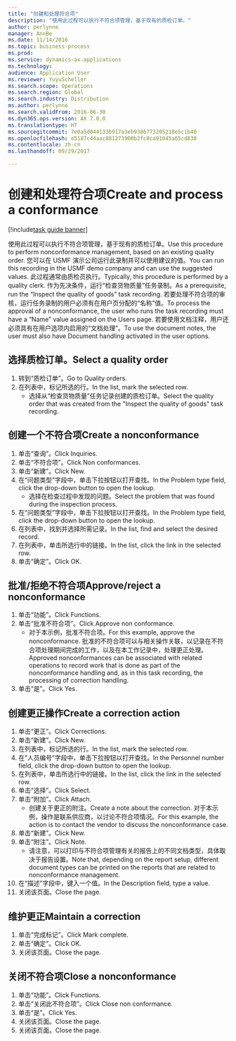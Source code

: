 ```yaml
---
title: "创建和处理符合项"
description: "使用此过程可以执行不符合项管理，基于现有的质检订单。"
author: perlynne
manager: AnnBe
ms.date: 11/14/2016
ms.topic: business-process
ms.prod: 
ms.service: dynamics-ax-applications
ms.technology: 
audience: Application User
ms.reviewer: YuyuScheller
ms.search.scope: Operations
ms.search.region: Global
ms.search.industry: Distribution
ms.author: perlynne
ms.search.validFrom: 2016-06-30
ms.dyn365.ops.version: AX 7.0.0
ms.translationtype: HT
ms.sourcegitcommit: 7e0a5d044133b917a3eb9386773205218e5c1b40
ms.openlocfilehash: e5187c44aac881273900b2fc0ca91045a65cd838
ms.contentlocale: zh-cn
ms.lasthandoff: 09/29/2017

---
```

# <a name="create-and-process-a-conformance"></a><span data-ttu-id="107fa-103">创建和处理符合项</span><span class="sxs-lookup"><span data-stu-id="107fa-103">Create and process a conformance</span></span>

[!include[task guide banner](../../includes/task-guide-banner.md)]

<span data-ttu-id="107fa-104">使用此过程可以执行不符合项管理，基于现有的质检订单。</span><span class="sxs-lookup"><span data-stu-id="107fa-104">Use this procedure to perform nonconformance management, based on an existing quality order.</span></span> <span data-ttu-id="107fa-105">您可以在 USMF 演示公司运行此录制并可以使用建议的值。</span><span class="sxs-lookup"><span data-stu-id="107fa-105">You can run this recording in the USMF demo company and can use the suggested values.</span></span> <span data-ttu-id="107fa-106">此过程通常由质检员执行。</span><span class="sxs-lookup"><span data-stu-id="107fa-106">Typically, this procedure is performed by a quality clerk.</span></span>  <span data-ttu-id="107fa-107">作为先决条件，运行“检查货物质量”任务录制。</span><span class="sxs-lookup"><span data-stu-id="107fa-107">As a prerequisite, run the “Inspect the quality of goods” task recording.</span></span> <span data-ttu-id="107fa-108">若要处理不符合项的审核，运行任务录制的用户必须有在用户页分配的“名称”值。</span><span class="sxs-lookup"><span data-stu-id="107fa-108">To process the approval of a nonconformance, the user who runs the task recording must have a “Name” value assigned on the Users page.</span></span> <span data-ttu-id="107fa-109">若要使用文档注释，用户还必须具有在用户选项内启用的“文档处理”。</span><span class="sxs-lookup"><span data-stu-id="107fa-109">To use the document notes, the user must also have Document handling activated in the user options.</span></span>


## <a name="select-a-quality-order"></a><span data-ttu-id="107fa-110">选择质检订单。</span><span class="sxs-lookup"><span data-stu-id="107fa-110">Select a quality order</span></span>
1. <span data-ttu-id="107fa-111">转到“质检订单”。</span><span class="sxs-lookup"><span data-stu-id="107fa-111">Go to Quality orders.</span></span>
2. <span data-ttu-id="107fa-112">在列表中，标记所选的行。</span><span class="sxs-lookup"><span data-stu-id="107fa-112">In the list, mark the selected row.</span></span>
    * <span data-ttu-id="107fa-113">选择从“检查货物质量”任务记录创建的质检订单。</span><span class="sxs-lookup"><span data-stu-id="107fa-113">Select the quality order that was created from the "Inspect the quality of goods" task recording.</span></span>  

## <a name="create-a-nonconformance"></a><span data-ttu-id="107fa-114">创建一个不符合项</span><span class="sxs-lookup"><span data-stu-id="107fa-114">Create a nonconformance</span></span>
1. <span data-ttu-id="107fa-115">单击“查询”。</span><span class="sxs-lookup"><span data-stu-id="107fa-115">Click Inquiries.</span></span>
2. <span data-ttu-id="107fa-116">单击“不符合项”。</span><span class="sxs-lookup"><span data-stu-id="107fa-116">Click Non conformances.</span></span>
3. <span data-ttu-id="107fa-117">单击“新建”。</span><span class="sxs-lookup"><span data-stu-id="107fa-117">Click New.</span></span>
4. <span data-ttu-id="107fa-118">在“问题类型”字段中，单击下拉按钮以打开查找。</span><span class="sxs-lookup"><span data-stu-id="107fa-118">In the Problem type field, click the drop-down button to open the lookup.</span></span>
    * <span data-ttu-id="107fa-119">选择在检查过程中发现的问题。</span><span class="sxs-lookup"><span data-stu-id="107fa-119">Select the problem that was found during the inspection process.</span></span>  
5. <span data-ttu-id="107fa-120">在“问题类型”字段中，单击下拉按钮以打开查找。</span><span class="sxs-lookup"><span data-stu-id="107fa-120">In the Problem type field, click the drop-down button to open the lookup.</span></span>
6. <span data-ttu-id="107fa-121">在列表中，找到并选择所需记录。</span><span class="sxs-lookup"><span data-stu-id="107fa-121">In the list, find and select the desired record.</span></span>
7. <span data-ttu-id="107fa-122">在列表中，单击所选行中的链接。</span><span class="sxs-lookup"><span data-stu-id="107fa-122">In the list, click the link in the selected row.</span></span>
8. <span data-ttu-id="107fa-123">单击“确定”。</span><span class="sxs-lookup"><span data-stu-id="107fa-123">Click OK.</span></span>

## <a name="approvereject-a-nonconformance"></a><span data-ttu-id="107fa-124">批准/拒绝不符合项</span><span class="sxs-lookup"><span data-stu-id="107fa-124">Approve/reject a nonconformance</span></span>
1. <span data-ttu-id="107fa-125">单击“功能”。</span><span class="sxs-lookup"><span data-stu-id="107fa-125">Click Functions.</span></span>
2. <span data-ttu-id="107fa-126">单击“批准不符合项”。</span><span class="sxs-lookup"><span data-stu-id="107fa-126">Click Approve non conformance.</span></span>
    * <span data-ttu-id="107fa-127">对于本示例，批准不符合项。</span><span class="sxs-lookup"><span data-stu-id="107fa-127">For this example, approve the nonconformance.</span></span> <span data-ttu-id="107fa-128">批准的不符合项可以与相关操作关联，以记录在不符合项处理期间完成的工作，以及在本工作记录中，处理更正处理。</span><span class="sxs-lookup"><span data-stu-id="107fa-128">Approved nonconformances can be associated with related operations to record work that is done as part of the nonconformance handling and, as in this task recording, the processing of correction handling.</span></span>  
3. <span data-ttu-id="107fa-129">单击“是”。</span><span class="sxs-lookup"><span data-stu-id="107fa-129">Click Yes.</span></span>

## <a name="create-a-correction-action"></a><span data-ttu-id="107fa-130">创建更正操作</span><span class="sxs-lookup"><span data-stu-id="107fa-130">Create a correction action</span></span>
1. <span data-ttu-id="107fa-131">单击“更正”。</span><span class="sxs-lookup"><span data-stu-id="107fa-131">Click Corrections.</span></span>
2. <span data-ttu-id="107fa-132">单击“新建”。</span><span class="sxs-lookup"><span data-stu-id="107fa-132">Click New.</span></span>
3. <span data-ttu-id="107fa-133">在列表中，标记所选的行。</span><span class="sxs-lookup"><span data-stu-id="107fa-133">In the list, mark the selected row.</span></span>
4. <span data-ttu-id="107fa-134">在“人员编号”字段中，单击下拉按钮以打开查找。</span><span class="sxs-lookup"><span data-stu-id="107fa-134">In the Personnel number field, click the drop-down button to open the lookup.</span></span>
5. <span data-ttu-id="107fa-135">在列表中，单击所选行中的链接。</span><span class="sxs-lookup"><span data-stu-id="107fa-135">In the list, click the link in the selected row.</span></span>
6. <span data-ttu-id="107fa-136">单击“选择”。</span><span class="sxs-lookup"><span data-stu-id="107fa-136">Click Select.</span></span>
7. <span data-ttu-id="107fa-137">单击“附加”。</span><span class="sxs-lookup"><span data-stu-id="107fa-137">Click Attach.</span></span>
    * <span data-ttu-id="107fa-138">创建关于更正的附注。</span><span class="sxs-lookup"><span data-stu-id="107fa-138">Create a note about the correction.</span></span> <span data-ttu-id="107fa-139">对于本示例，操作是联系供应商，以讨论不符合项情况。</span><span class="sxs-lookup"><span data-stu-id="107fa-139">For this example, the action is to contact the vendor to discuss the nonconformance case.</span></span>  
8. <span data-ttu-id="107fa-140">单击“新建”。</span><span class="sxs-lookup"><span data-stu-id="107fa-140">Click New.</span></span>
9. <span data-ttu-id="107fa-141">单击“附注”。</span><span class="sxs-lookup"><span data-stu-id="107fa-141">Click Note.</span></span>
    * <span data-ttu-id="107fa-142">请注意，可以打印与不符合项管理有关的报告上的不同文档类型，具体取决于报告设置。</span><span class="sxs-lookup"><span data-stu-id="107fa-142">Note that, depending on the report setup, different document types can be printed on the reports that are related to nonconformance management.</span></span>  
10. <span data-ttu-id="107fa-143">在“描述”字段中，键入一个值。</span><span class="sxs-lookup"><span data-stu-id="107fa-143">In the Description field, type a value.</span></span>
11. <span data-ttu-id="107fa-144">关闭该页面。</span><span class="sxs-lookup"><span data-stu-id="107fa-144">Close the page.</span></span>

## <a name="maintain-a-correction"></a><span data-ttu-id="107fa-145">维护更正</span><span class="sxs-lookup"><span data-stu-id="107fa-145">Maintain a correction</span></span>
1. <span data-ttu-id="107fa-146">单击“完成标记”。</span><span class="sxs-lookup"><span data-stu-id="107fa-146">Click Mark complete.</span></span>
2. <span data-ttu-id="107fa-147">单击“确定”。</span><span class="sxs-lookup"><span data-stu-id="107fa-147">Click OK.</span></span>
3. <span data-ttu-id="107fa-148">关闭该页面。</span><span class="sxs-lookup"><span data-stu-id="107fa-148">Close the page.</span></span>

## <a name="close-a-nonconformance"></a><span data-ttu-id="107fa-149">关闭不符合项</span><span class="sxs-lookup"><span data-stu-id="107fa-149">Close a nonconformance</span></span>
1. <span data-ttu-id="107fa-150">单击“功能”。</span><span class="sxs-lookup"><span data-stu-id="107fa-150">Click Functions.</span></span>
2. <span data-ttu-id="107fa-151">单击“关闭此不符合项”。</span><span class="sxs-lookup"><span data-stu-id="107fa-151">Click Close non conformance.</span></span>
3. <span data-ttu-id="107fa-152">单击“是”。</span><span class="sxs-lookup"><span data-stu-id="107fa-152">Click Yes.</span></span>
4. <span data-ttu-id="107fa-153">关闭该页面。</span><span class="sxs-lookup"><span data-stu-id="107fa-153">Close the page.</span></span>
5. <span data-ttu-id="107fa-154">关闭该页面。</span><span class="sxs-lookup"><span data-stu-id="107fa-154">Close the page.</span></span>

